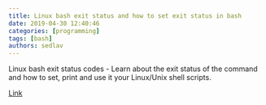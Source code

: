 ```yaml
---
title: Linux bash exit status and how to set exit status in bash
date: 2019-04-30 12:40:46
categories: [programming]
tags: [bash]
authors: sedlav
---
```


Linux bash exit status codes - Learn about the exit status of the command and how to set, print and use it your Linux/Unix shell scripts.

[Link](https://www.cyberciti.biz/faq/linux-bash-exit-status-set-exit-statusin-bash/)
